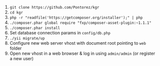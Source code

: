 1. ```git clone https://github.com/Pontorez/kgr```
2. ```cd kgr```
3. ```php -r "readfile('https://getcomposer.org/installer');" | php```
4. ```./composer.phar global require "fxp/composer-asset-plugin:~1.1.1"```
5. ```./composer.phar install```
6. Set database connection params in ```config/db.php```
7. ```./yii migrate/up```
8. Configure new web server vhost with document root pointing to ```web``` folder
9. Open new vhost in a web browser & log in using ```admin/admin``` (or register a new user)
